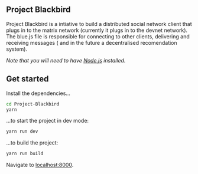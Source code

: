 ## Project Blackbird

Project Blackbird is a intiative to build a distributed social network client that plugs in to the matrix network (currently it plugs in to the devnet network). The blue.js file is responsible for connecting to other clients, delivering and receiving messages ( and in the future a decentralised recomendation system).

_Note that you will need to have [Node.js](https://nodejs.org) installed._

## Get started

Install the dependencies...

```bash
cd Project-Blackbird
yarn
```

...to start the project in dev mode:

```bash
yarn run dev
```

...to build the project:

```bash
yarn run build
```

Navigate to [localhost:8000](http://localhost:8000).
